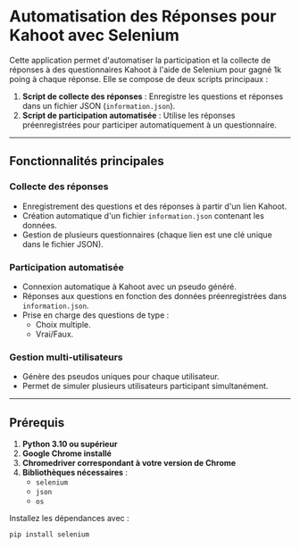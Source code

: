 # Automatisation des Réponses pour Kahoot avec Selenium

Cette application permet d'automatiser la participation et la collecte de réponses à des questionnaires Kahoot à l'aide de Selenium pour gagné 1k poing à chaque réponse. Elle se compose de deux scripts principaux :
1. **Script de collecte des réponses** : Enregistre les questions et réponses dans un fichier JSON (`information.json`).
2. **Script de participation automatisée** : Utilise les réponses préenregistrées pour participer automatiquement à un questionnaire.

---

## Fonctionnalités principales

### Collecte des réponses
- Enregistrement des questions et des réponses à partir d'un lien Kahoot.
- Création automatique d'un fichier `information.json` contenant les données.
- Gestion de plusieurs questionnaires (chaque lien est une clé unique dans le fichier JSON).

### Participation automatisée
- Connexion automatique à Kahoot avec un pseudo généré.
- Réponses aux questions en fonction des données préenregistrées dans `information.json`.
- Prise en charge des questions de type :
  - Choix multiple.
  - Vrai/Faux.

### Gestion multi-utilisateurs
- Génère des pseudos uniques pour chaque utilisateur.
- Permet de simuler plusieurs utilisateurs participant simultanément.

---

## Prérequis

1. **Python 3.10 ou supérieur**
2. **Google Chrome installé**
3. **Chromedriver correspondant à votre version de Chrome**
4. **Bibliothèques nécessaires** :
   - `selenium`
   - `json`
   - `os`

Installez les dépendances avec :
```bash
pip install selenium


